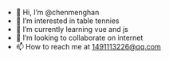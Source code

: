 - 👋 Hi, I’m @chenmenghan
- 👀 I’m interested in table tennies
- 🌱 I’m currently learning vue and js
- 💞️ I’m looking to collaborate on internet
- 📫 How to reach me at 1491113226@qq.com

<!---
chenmenghan/chenmenghan is a ✨ special ✨ repository because its `README.md` (this file) appears on your GitHub profile.
You can click the Preview link to take a look at your changes.
--->
